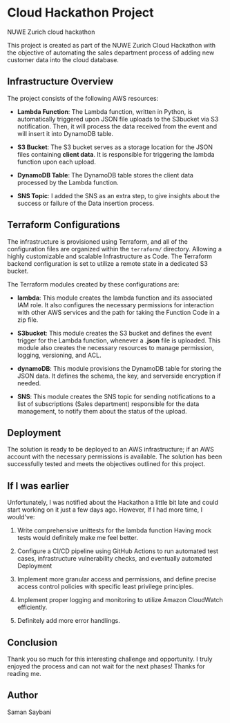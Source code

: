 # Cloud Hackathon Project
NUWE Zurich cloud hackathon

This project is created as part of the NUWE Zurich Cloud Hackathon with the objective of automating the sales department process of adding new customer data into the cloud database.


## Infrastructure Overview

The project consists of the following AWS resources:
- **Lambda Function**: The Lambda function, written in Python, is automatically triggered upon JSON file uploads to the S3bucket via S3 notification. Then, it will process the data received from the event and will insert it into DynamoDB table.  

- **S3 Bucket**: The S3 bucket serves as a storage location for the JSON files containing **client data**. It is responsible for triggering the lambda function upon each upload.

- **DynamoDB Table**: The DynamoDB table stores the client data processed by the Lambda function.

- **SNS Topic**: I added the SNS as an extra step, to give insights about the success or failure of the Data insertion process.

## Terraform Configurations
The infrastructure is provisioned using Terraform, and all of the configuration files are organized within the `terraform/` directory. Allowing a highly customizable and scalable Infrastructure as Code. The Terraform backend configuration is set to utilize a remote state in a dedicated S3 bucket.  

The Terraform modules created by these configurations are:  

- **lambda**: This module creates the lambda function and its associated IAM role. It also configures the necessary permissions for interaction with other AWS services and the path for taking the Function Code in a zip file.

- **S3bucket**: This module creates the S3 bucket and defines the event trigger for the Lambda function, whenever a **.json** file is uploaded. This module also creates the necessary resources to manage permission, logging, versioning, and ACL.

- **dynamoDB**: This module provisions the DynamoDB table for storing the JSON data. It defines the schema, the key, and serverside encryption if needed.

- **SNS**: This module creates the SNS topic for sending notifications to a list of subscriptions (Sales department) responsible for the data management, to notify them about the status of the upload.

## Deployment
The solution is ready to be deployed to an AWS infrastructure; if an AWS account with the necessary permissions is available. The solution has been successfully tested and meets the objectives outlined for this project.

## If I was earlier
Unfortunately, I was notified about the Hackathon a little bit late and could start working on it just a few days ago. However, If I had more time, I would've:  

1. Write comprehensive unittests for the lambda function Having mock tests would definitely make me feel better.  

2. Configure a CI/CD pipeline using GitHub Actions to run automated test cases, infrastructure vulnerability checks, and eventually automated Deployment  

3. Implement more granular access and permissions, and define precise access control policies with specific least privilege principles.

4. Implement proper logging and monitoring to utilize Amazon CloudWatch efficiently.

5. Definitely add more error handlings.


## Conclusion
Thank you so much for this interesting challenge and opportunity. I truly enjoyed the process and can not wait for the next phases! Thanks for reading me.  


## Author
Saman Saybani
